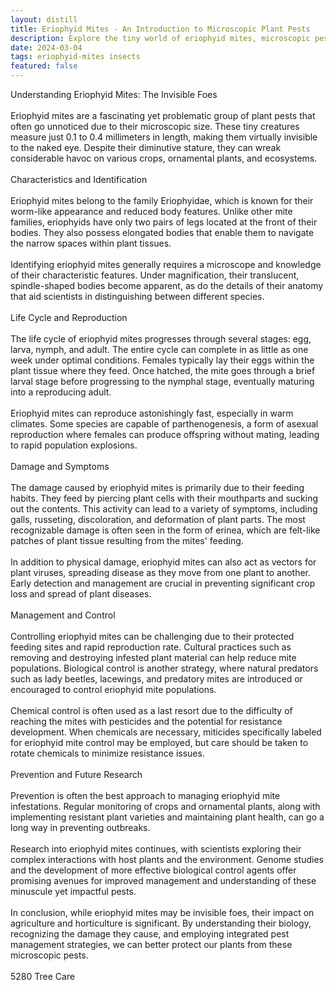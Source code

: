 ```yaml
---
layout: distill
title: Eriophyid Mites - An Introduction to Microscopic Plant Pests
description: Explore the tiny world of eriophyid mites, microscopic pests that harm plants, and learn about their impact and management.
date: 2024-03-04
tags: eriophyid-mites insects
featured: false
---
```


Understanding Eriophyid Mites: The Invisible Foes<br /><br />Eriophyid mites are a fascinating yet problematic group of plant pests that often go unnoticed due to their microscopic size. These tiny creatures measure just 0.1 to 0.4 millimeters in length, making them virtually invisible to the naked eye. Despite their diminutive stature, they can wreak considerable havoc on various crops, ornamental plants, and ecosystems.<br /><br />Characteristics and Identification<br /><br />Eriophyid mites belong to the family Eriophyidae, which is known for their worm-like appearance and reduced body features. Unlike other mite families, eriophyids have only two pairs of legs located at the front of their bodies. They also possess elongated bodies that enable them to navigate the narrow spaces within plant tissues.<br /><br />Identifying eriophyid mites generally requires a microscope and knowledge of their characteristic features. Under magnification, their translucent, spindle-shaped bodies become apparent, as do the details of their anatomy that aid scientists in distinguishing between different species.<br /><br />Life Cycle and Reproduction<br /><br />The life cycle of eriophyid mites progresses through several stages: egg, larva, nymph, and adult. The entire cycle can complete in as little as one week under optimal conditions. Females typically lay their eggs within the plant tissue where they feed. Once hatched, the mite goes through a brief larval stage before progressing to the nymphal stage, eventually maturing into a reproducing adult.<br /><br />Eriophyid mites can reproduce astonishingly fast, especially in warm climates. Some species are capable of parthenogenesis, a form of asexual reproduction where females can produce offspring without mating, leading to rapid population explosions.<br /><br />Damage and Symptoms<br /><br />The damage caused by eriophyid mites is primarily due to their feeding habits. They feed by piercing plant cells with their mouthparts and sucking out the contents. This activity can lead to a variety of symptoms, including galls, russeting, discoloration, and deformation of plant parts. The most recognizable damage is often seen in the form of erinea, which are felt-like patches of plant tissue resulting from the mites' feeding.<br /><br />In addition to physical damage, eriophyid mites can also act as vectors for plant viruses, spreading disease as they move from one plant to another. Early detection and management are crucial in preventing significant crop loss and spread of plant diseases.<br /><br />Management and Control<br /><br />Controlling eriophyid mites can be challenging due to their protected feeding sites and rapid reproduction rate. Cultural practices such as removing and destroying infested plant material can help reduce mite populations. Biological control is another strategy, where natural predators such as lady beetles, lacewings, and predatory mites are introduced or encouraged to control eriophyid mite populations.<br /><br />Chemical control is often used as a last resort due to the difficulty of reaching the mites with pesticides and the potential for resistance development. When chemicals are necessary, miticides specifically labeled for eriophyid mite control may be employed, but care should be taken to rotate chemicals to minimize resistance issues.<br /><br />Prevention and Future Research<br /><br />Prevention is often the best approach to managing eriophyid mite infestations. Regular monitoring of crops and ornamental plants, along with implementing resistant plant varieties and maintaining plant health, can go a long way in preventing outbreaks.<br /><br />Research into eriophyid mites continues, with scientists exploring their complex interactions with host plants and the environment. Genome studies and the development of more effective biological control agents offer promising avenues for improved management and understanding of these minuscule yet impactful pests.<br /><br />In conclusion, while eriophyid mites may be invisible foes, their impact on agriculture and horticulture is significant. By understanding their biology, recognizing the damage they cause, and employing integrated pest management strategies, we can better protect our plants from these microscopic pests.<br /><br />5280 Tree Care
